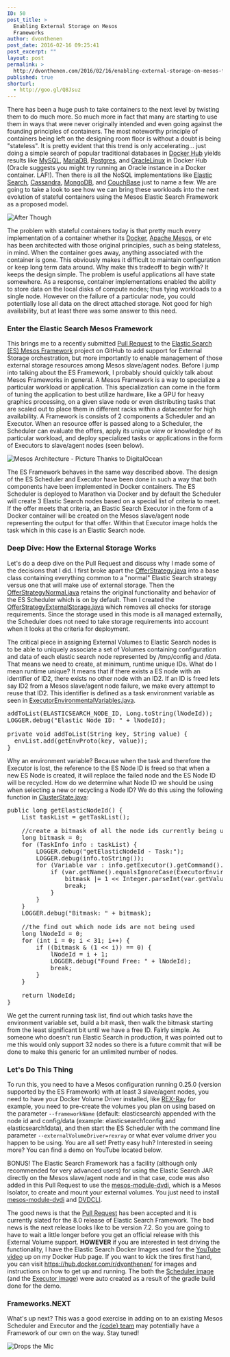 ```yaml
---
ID: 50
post_title: >
  Enabling External Storage on Mesos
  Frameworks
author: dvonthenen
post_date: 2016-02-16 09:25:41
post_excerpt: ""
layout: post
permalink: >
  http://dvonthenen.com/2016/02/16/enabling-external-storage-on-mesos-frameworks/
published: true
shorturl:
  - http://goo.gl/Q8Jsuz
---
```

There has been a huge push to take containers to the next level by twisting them to do much more. So much more in fact that many are starting to use them in ways that were never originally intended and even going against the founding principles of containers. The most noteworthy principle of containers being left on the designing room floor is without a doubt is being "stateless". It is pretty evident that this trend is only accelerating... just doing a simple search of popular traditional databases in [Docker Hub][1] yields results like [MySQL][2], [MariaDB][3], [Postgres][4], and [OracleLinux][5] in Docker Hub (Oracle suggests you might try running an Oracle instance in a Docker container. LAF!). Then there is all the NoSQL implementations like [Elastic Search][6], [Cassandra][7], [MongoDB][8], and [CouchBase][9] just to name a few. We are going to take a look to see how we can bring these workloads into the next evolution of stateful containers using the Mesos Elastic Search Framework as a proposed model.

![After Though][10]

The problem with stateful containers today is that pretty much every implementation of a container whether its [Docker][11], [Apache Mesos][12], or etc has been architected with those original principles, such as being stateless, in mind. When the container goes away, anything associated with the container is gone. This obviously makes it difficult to maintain configuration or keep long term data around. Why make this tradeoff to begin with? It keeps the design simple. The problem is useful applications all have state somewhere. As a response, container implementations enabled the ability to store data on the local disks of compute nodes; thus tying workloads to a single node. However on the failure of a particular node, you could potentially lose all data on the direct attached storage. Not good for high availability, but at least there was some answer to this need.

### Enter the Elastic Search Mesos Framework

This brings me to a recently submitted [Pull Request][13] to the [Elastic Search (ES) Mesos Framework][14] project on GitHub to add support for External Storage orchestration, but more importantly to enable management of those external storage resources among Mesos slave/agent nodes. Before I jump into talking about the ES Framework, I probably should quickly talk about Mesos Frameworks in general. A Mesos Framework is a way to specialize a particular workload or application. This specialization can come in the form of tuning the application to best utilize hardware, like a GPU for heavy graphics processing, on a given slave node or even distributing tasks that are scaled out to place them in different racks within a datacenter for high availability. A Framework is consists of 2 components a Scheduler and an Executor. When an resource offer is passed along to a Scheduler, the Scheduler can evaluate the offers, apply its unique view or knowledge of its particular workload, and deploy specialized tasks or applications in the form of Executors to slave/agent nodes (seen below).

![Mesos Architecture - Picture Thanks to DigitalOcean][15]

The ES Framework behaves in the same way described above. The design of the ES Scheduler and Executor have been done in such a way that both components have been implemented in Docker containers. The ES Scheduler is deployed to Marathon via Docker and by default the Scheduler will create 3 Elastic Search nodes based on a special list of criteria to meet. If the offer meets that criteria, an Elastic Search Executor in the form of a Docker container will be created on the Mesos slave/agent node representing the output for that offer. Within that Executor image holds the task which in this case is an Elastic Search node.

### Deep Dive: How the External Storage Works

Let's do a deep dive on the Pull Request and discuss why I made some of the decisions that I did. I first broke apart the [OfferStrategy.java][16] into a base class containing everything common to a "normal" Elastic Search strategy versus one that will make use of external storage. Then the [OfferStrategyNormal.java][17] retains the original functionality and behavior of the ES Scheduler which is on by default. Then I created the [OfferStrategyExternalStorage.java][18] which removes all checks for storage requirements. Since the storage used in this mode is all managed externally, the Scheduler does not need to take storage requirements into account when it looks at the criteria for deployment.

The critical piece in assigning External Volumes to Elastic Search nodes is to be able to uniquely associate a set of Volumes containing configuration and data of each elastic search node represented by /tmp/config and /data. That means we need to create, at minimum, runtime unique IDs. What do I mean runtime unique? It means that if there exists a ES node with an identifier of ID2, there exists no other node with an ID2. If an ID is freed lets say ID2 from a Mesos slave/agent node failure, we make every attempt to reuse that ID2. This identifier is defined as a task environment variable as seen in [ExecutorEnvironmentalVariables.java][19].

<pre>addToList(ELASTICSEARCH_NODE_ID, Long.toString(lNodeId));
LOGGER.debug("Elastic Node ID: " + lNodeId);

private void addToList(String key, String value) {
  envList.add(getEnvProto(key, value));
}
</pre>

Why an environment variable? Because when the task and therefore the Executor is lost, the reference to the ES Node ID is freed so that when a new ES Node is created, it will replace the failed node and the ES Node ID will be recycled. How do we determine what Node ID we should be using when selecting a new or recycling a Node ID? We do this using the following function in [ClusterState.java][20]:

<pre>public long getElasticNodeId() {
    List taskList = getTaskList();

    //create a bitmask of all the node ids currently being used
    long bitmask = 0;
    for (TaskInfo info : taskList) {
        LOGGER.debug("getElasticNodeId - Task:");
        LOGGER.debug(info.toString());
        for (Variable var : info.getExecutor().getCommand().getEnvironment().getVariablesList()) {
            if (var.getName().equalsIgnoreCase(ExecutorEnvironmentalVariables.ELASTICSEARCH_NODE_ID)) {
                bitmask |= 1 &lt;&lt; Integer.parseInt(var.getValue()) - 1;
                break;
            }
        }
    }
    LOGGER.debug("Bitmask: " + bitmask);

    //the find out which node ids are not being used
    long lNodeId = 0;
    for (int i = 0; i &lt; 31; i++) {
        if ((bitmask & (1 &lt;&lt; i)) == 0) {
            lNodeId = i + 1;
            LOGGER.debug("Found Free: " + lNodeId);
            break;
        }
    }

    return lNodeId;
}
</pre>

We get the current running task list, find out which tasks have the environment variable set, build a bit mask, then walk the bitmask starting from the least significant bit until we have a free ID. Fairly simple. As someone who doesn't run Elastic Search in production, it was pointed out to me this would only support 32 nodes so there is a future commit that will be done to make this generic for an unlimited number of nodes.

### Let's Do This Thing

To run this, you need to have a Mesos configuration running 0.25.0 (version supported by the ES Framework) with at least 3 slave/agent nodes, you need to have your Docker Volume Driver installed, like [REX-Ray][21] for example, you need to pre-create the volumes you plan on using based on the parameter `--frameworkName` (default: elasticsearch) appended with the node id and config/data (example: elasticsearch1config and elasticsearch1data), and then start the ES Scheduler with the command line parameter `--externalVolumeDriver=rexray` or what ever volume driver you happen to be using. You are all set! Pretty easy huh? Interested in seeing more? You can find a demo on YouTube located below.

BONUS! The Elastic Search Framework has a facility (although only recommended for very advanced users) for using the Elastic Search JAR directly on the Mesos slave/agent node and in that case, code was also added in this Pull Request to use the [mesos-module-dvdi][22], which is a Mesos Isolator, to create and mount your external volumes. You just need to install [mesos-module-dvdi][22] and [DVDCLI][23].

The good news is that the [Pull Request][24] has been accepted and it is currently slated for the 8.0 release of Elastic Search Framework. The bad news is the next release looks like to be version 7.2. So you are going to have to wait a little longer before you get an official release with this External Volume support. **HOWEVER** if you are interested in test driving the functionality, I have the Elastic Search Docker Images used for the [YouTube video][25] up on my Docker Hub page. If you want to kick the tires first hand, you can visit <https://hub.docker.com/r/dvonthenen/> for images and instructions on how to get up and running. The both the [Scheduler image][26] (and the [Executor image][27]) were auto created as a result of the gradle build done for the demo.

### Frameworks.NEXT

What's up next? This was a good exercise in adding on to an existing Mesos Scheduler and Executor and the [{code} team][28] may potentially have a Framework of our own on the way. Stay tuned!

![Drops the Mic][29]

 [1]: https://hub.docker.com/
 [2]: https://hub.docker.com/_/mysql/
 [3]: https://hub.docker.com/_/mariadb/
 [4]: https://hub.docker.com/_/postgres/
 [5]: https://hub.docker.com/_/oraclelinux/
 [6]: https://hub.docker.com/_/elasticsearch/
 [7]: https://hub.docker.com/_/cassandra/
 [8]: https://hub.docker.com/_/mongo/
 [9]: https://hub.docker.com/_/couchbase/
 [10]: https://raw.githubusercontent.com/dvonthenen/blog/master/images/afterthought.jpg
 [11]: http://www.docker.com/
 [12]: http://mesos.apache.org/
 [13]: https://github.com/mesos/elasticsearch/pull/489
 [14]: https://github.com/mesos/elasticsearch
 [15]: https://raw.githubusercontent.com/dvonthenen/blog/master/images/mesos_architecture.png
 [16]: https://github.com/dvonthenen/elasticsearch/blob/feature/externalvolumesupport/scheduler/src/main/java/org/apache/mesos/elasticsearch/scheduler/OfferStrategy.java
 [17]: https://github.com/dvonthenen/elasticsearch/blob/feature/externalvolumesupport/scheduler/src/main/java/org/apache/mesos/elasticsearch/scheduler/OfferStrategyNormal.java
 [18]: https://github.com/dvonthenen/elasticsearch/blob/feature/externalvolumesupport/scheduler/src/main/java/org/apache/mesos/elasticsearch/scheduler/OfferStrategyExternalStorage.java
 [19]: https://github.com/dvonthenen/elasticsearch/blob/feature/externalvolumesupport/scheduler/src/main/java/org/apache/mesos/elasticsearch/scheduler/configuration/ExecutorEnvironmentalVariables.java
 [20]: https://github.com/dvonthenen/elasticsearch/blob/feature/externalvolumesupport/scheduler/src/main/java/org/apache/mesos/elasticsearch/scheduler/state/ClusterState.java
 [21]: https://github.com/emccode/rexray
 [22]: https://github.com/emccode/mesos-module-dvdi
 [23]: https://github.com/emccode/dvdcli
 [24]: https://github.com/mesos/elasticsearch/issues/490
 [25]: https://youtu.be/0dhlcft9aWc
 [26]: https://hub.docker.com/r/dvonthenen/elasticsearch-scheduler/
 [27]: https://hub.docker.com/r/dvonthenen/elasticsearch-executor/
 [28]: http://emccode.github.io/
 [29]: https://raw.githubusercontent.com/dvonthenen/blog/master/images/micdrop.jpg